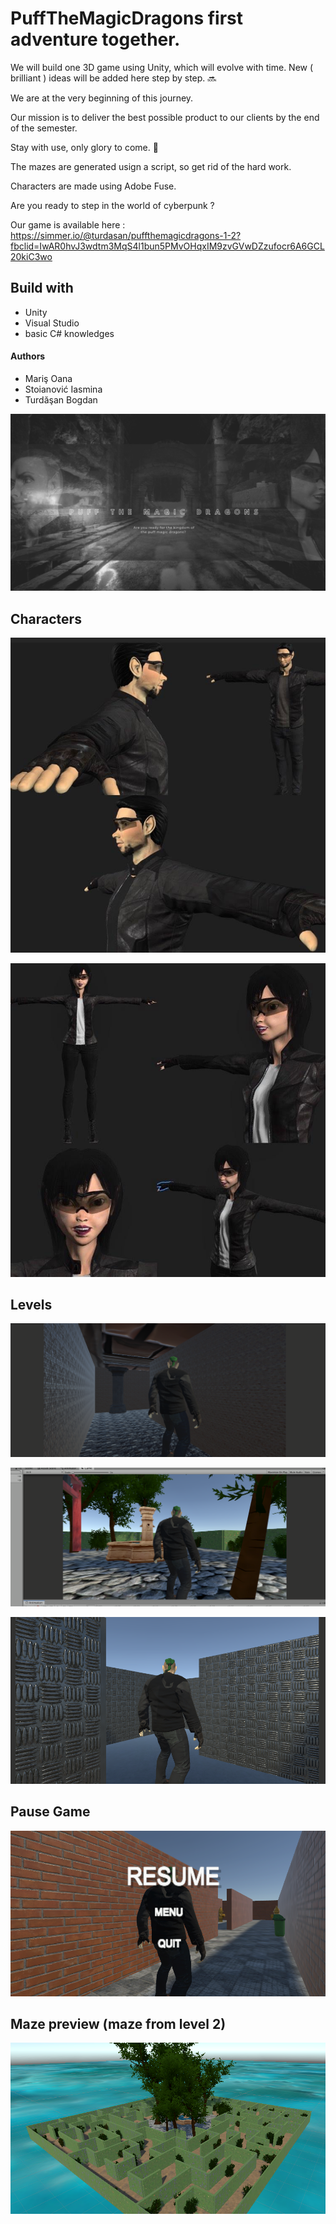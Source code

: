 # PuffTheMagicDragons first adventure together.

We will build one 3D game using Unity, which will evolve with time. New ( brilliant ) ideas will be added here step by step. :soon:

We are at the very beginning of this journey. 

Our mission is to deliver the best possible product to our clients by the end of the semester.

Stay with use, only glory to come. :sparkler:

The mazes are generated usign a script, so get rid of the hard work.

Characters are made using Adobe Fuse.

Are you ready to step in the world of cyberpunk ?

Our game is available here : https://simmer.io/@turdasan/puffthemagicdragons-1-2?fbclid=IwAR0hvJ3wdtm3MqS4l1bun5PMvOHqxIM9zvGVwDZzufocr6A6GCL20kiC3wo



## Build with
* Unity 
* Visual Studio
* basic C# knowledges

#### Authors
- Mariş Oana
- Stoianović Iasmina 
- Turdăşan Bogdan

![Layout](images/96239716_1323386847852267_7397589097251864576_n.png)

## Characters
![Layout](images/male.jpg)

![Layout](images/female.jpg)

## Levels

![Layout](images/100893448_2943884085724493_1697603742347558912_n.png)

![Layout](images/100725234_241156473853460_3492566816973127680_n.png)

![Layout](images/101541779_684987958953186_1938291935793905664_n.png)

## Pause Game

![Layout](images/101057619_3133289680230191_4958817326968340480_n.png)

## Maze preview (maze from level 2)

![Layout](images/maze.png)
